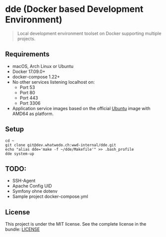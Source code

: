 # dde (Docker based Development Environment)

> Local development environment toolset on Docker supporting multiple projects.


## Requirements

* macOS, Arch Linux or Ubuntu
* Docker 17.09.0+
* docker-compose 1.22+
* No other services listening localhost on:
    * Port 53
    * Port 80
    * Port 443
    * Port 3306
* Application service images based on the official [Ubuntu](https://hub.docker.com/_/ubuntu/) image with AMD64 as platform.


## Setup

```
cd ~
git clone git@dev.whatwedo.ch:wwd-internal/dde.git
echo "alias dde='make -f ~/dde/Makefile'" >> .bash_profile
dde system-up
```


## TODO:

* SSH-Agent
* Apache Config UID
* Symfony ohne dotenv
* Sample project docker-compose.yml


## License

This project is under the MIT license. See the complete license in the bundle: [LICENSE](LICENSE)
